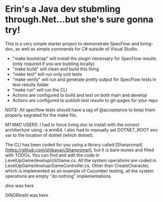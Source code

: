 # Erin's a Java dev stubmling through.Net...but she's sure gonna try!

This is a very simple starter project to demonstrate SpecFlow and living-doc, as well as simple commands for C# outside of Visual Studio.
* "make bootstrap" will install the plugin necessary for SpecFlow results (only required if you are building locally)
* "make build" will clean and build this thing
* "make test" will run only unit tests 
* "make verify" will run and generate pretty output for SpecFlow tests in test-results folder
* "make run" will run the CLI
* Actions are configured to build and test on both main and develop
* Actions are configured to publish test results to gh-pages for your repo


NOTE: All specflow tests should have a tag of @acceptance to keep them properly segrated for the make file.

M1 MAC USERS: I had to force living doc to install with the correct architecture using -a arm64. I also had to manually set DOTNET_ROOT env var to the location of dotnet (which dotnet).

The CLI has been coded for you using a library called [Sharprompt][https://github.com/shibayan/Sharprompt], but it is bare-bones and filled with TODOs. You can find and edit the code in LevelUpGame/levelup/cli/Game.cs.  All the system operations are coded in LevelUpGame/levelup/GameController.cs. Other than CreateCharacter, which is implemented as an example of Cucumber testing, all the system operations are empty "do nothing" implementations.

dino was here

DINORinshi was here
